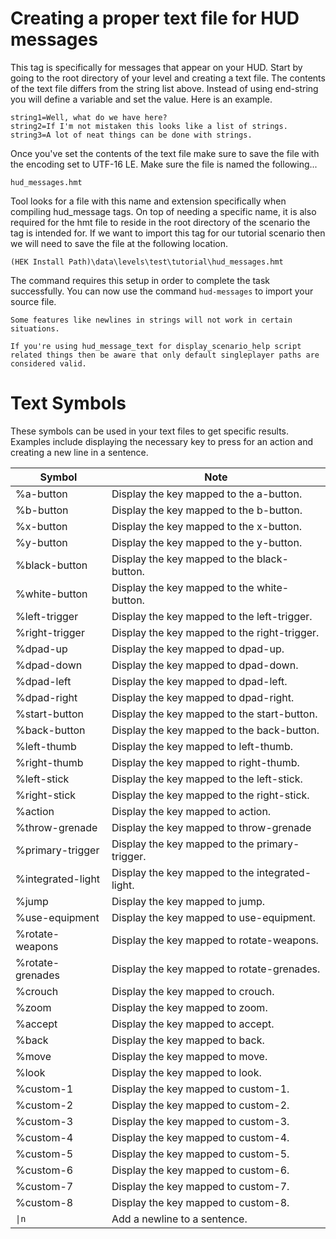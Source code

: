 # Creating a proper text file for HUD messages
This tag is specifically for messages that appear on your HUD. Start by going to the root directory of your level and creating a text file. The contents of the text file differs from the string list above. Instead of using end-string you will define a variable and set the value. Here is an example.

```
string1=Well, what do we have here?
string2=If I'm not mistaken this looks like a list of strings.
string3=A lot of neat things can be done with strings.
```

Once you've set the contents of the text file make sure to save the file with the encoding set to UTF-16 LE. Make sure the file is named the following...


`hud_messages.hmt`


Tool looks for a file with this name and extension specifically when compiling hud_message tags. On top of needing a specific name, it is also required for the hmt file to reside in the root directory of the scenario the tag is intended for. If we want to import this tag for our tutorial scenario then we will need to save the file at the following location.

`(HEK Install Path)\data\levels\test\tutorial\hud_messages.hmt`

The command requires this setup in order to complete the task successfully. You can now use the command `hud-messages` to import your source file.

```.alert danger
Some features like newlines in strings will not work in certain situations.
```

```.alert danger
If you're using hud_message_text for display_scenario_help script related things then be aware that only default singleplayer paths are considered valid.
```

# Text Symbols
These symbols can be used in your text files to get specific results. Examples include displaying the necessary key to press for an action and creating a new line in a sentence.

| Symbol               | Note                                                                                                                                |
| -------------------- | ----------------------------------------------------------------------------------------------------------------------------------- |
| %a-button            | Display the key mapped to the a-button.                                                                                             |
| %b-button            | Display the key mapped to the b-button.                                                                                             |
| %x-button            | Display the key mapped to the x-button.                                                                                             |
| %y-button            | Display the key mapped to the y-button.                                                                                             |
| %black-button        | Display the key mapped to the black-button.                                                                                         |
| %white-button        | Display the key mapped to the white-button.                                                                                         |
| %left-trigger        | Display the key mapped to the left-trigger.                                                                                         |
| %right-trigger       | Display the key mapped to the right-trigger.                                                                                        |
| %dpad-up             | Display the key mapped to dpad-up.                                                                                                  |
| %dpad-down           | Display the key mapped to dpad-down.                                                                                                |
| %dpad-left           | Display the key mapped to dpad-left.                                                                                                |
| %dpad-right          | Display the key mapped to dpad-right.                                                                                               |
| %start-button        | Display the key mapped to the start-button.                                                                                         |
| %back-button         | Display the key mapped to the back-button.                                                                                          |
| %left-thumb          | Display the key mapped to left-thumb.                                                                                               |
| %right-thumb         | Display the key mapped to right-thumb.                                                                                              |
| %left-stick          | Display the key mapped to the left-stick.                                                                                           |
| %right-stick         | Display the key mapped to the right-stick.                                                                                          |
| %action              | Display the key mapped to action.                                                                                                   |
| %throw-grenade       | Display the key mapped to throw-grenade                                                                                             |
| %primary-trigger     | Display the key mapped to the primary-trigger.                                                                                      |
| %integrated-light    | Display the key mapped to the integrated-light.                                                                                     |
| %jump                | Display the key mapped to jump.                                                                                                     |
| %use-equipment       | Display the key mapped to use-equipment.                                                                                            |
| %rotate-weapons      | Display the key mapped to rotate-weapons.                                                                                           |
| %rotate-grenades     | Display the key mapped to rotate-grenades.                                                                                          |
| %crouch              | Display the key mapped to crouch.                                                                                                   |
| %zoom                | Display the key mapped to zoom.                                                                                                     |
| %accept              | Display the key mapped to accept.                                                                                                   |
| %back                | Display the key mapped to back.                                                                                                     |
| %move                | Display the key mapped to move.                                                                                                     |
| %look                | Display the key mapped to look.                                                                                                     |
| %custom-1            | Display the key mapped to custom-1.                                                                                                 |
| %custom-2            | Display the key mapped to custom-2.                                                                                                 |
| %custom-3            | Display the key mapped to custom-3.                                                                                                 |
| %custom-4            | Display the key mapped to custom-4.                                                                                                 |
| %custom-5            | Display the key mapped to custom-5.                                                                                                 |
| %custom-6            | Display the key mapped to custom-6.                                                                                                 |
| %custom-7            | Display the key mapped to custom-7.                                                                                                 |
| %custom-8            | Display the key mapped to custom-8.                                                                                                 |
| <code>&#124;n</code> | Add a newline to a sentence.                                                                                                        |